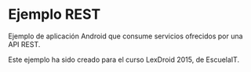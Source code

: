 # Ejemplo REST

Ejemplo de aplicación Android que consume servicios ofrecidos por una API REST.

Este ejemplo ha sido creado para el curso LexDroid 2015, de EscuelaIT.
